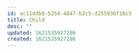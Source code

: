```yaml
---
id: ac11ddb8-5254-4847-b2c5-d25593bf1bc5
title: Child
desc: ""
updated: 1621535927286
created: 1621535927286
---
```

